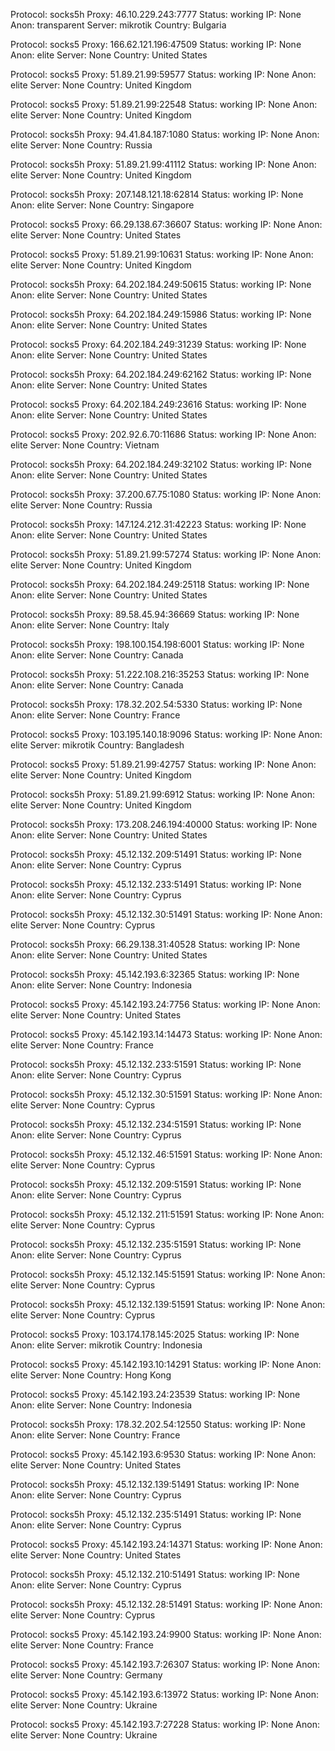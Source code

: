 Protocol: socks5h
Proxy: 46.10.229.243:7777
Status: working
IP: None
Anon: transparent
Server: mikrotik
Country: Bulgaria

Protocol: socks5
Proxy: 166.62.121.196:47509
Status: working
IP: None
Anon: elite
Server: None
Country: United States

Protocol: socks5
Proxy: 51.89.21.99:59577
Status: working
IP: None
Anon: elite
Server: None
Country: United Kingdom

Protocol: socks5
Proxy: 51.89.21.99:22548
Status: working
IP: None
Anon: elite
Server: None
Country: United Kingdom

Protocol: socks5h
Proxy: 94.41.84.187:1080
Status: working
IP: None
Anon: elite
Server: None
Country: Russia

Protocol: socks5h
Proxy: 51.89.21.99:41112
Status: working
IP: None
Anon: elite
Server: None
Country: United Kingdom

Protocol: socks5h
Proxy: 207.148.121.18:62814
Status: working
IP: None
Anon: elite
Server: None
Country: Singapore

Protocol: socks5
Proxy: 66.29.138.67:36607
Status: working
IP: None
Anon: elite
Server: None
Country: United States

Protocol: socks5
Proxy: 51.89.21.99:10631
Status: working
IP: None
Anon: elite
Server: None
Country: United Kingdom

Protocol: socks5h
Proxy: 64.202.184.249:50615
Status: working
IP: None
Anon: elite
Server: None
Country: United States

Protocol: socks5h
Proxy: 64.202.184.249:15986
Status: working
IP: None
Anon: elite
Server: None
Country: United States

Protocol: socks5
Proxy: 64.202.184.249:31239
Status: working
IP: None
Anon: elite
Server: None
Country: United States

Protocol: socks5h
Proxy: 64.202.184.249:62162
Status: working
IP: None
Anon: elite
Server: None
Country: United States

Protocol: socks5
Proxy: 64.202.184.249:23616
Status: working
IP: None
Anon: elite
Server: None
Country: United States

Protocol: socks5
Proxy: 202.92.6.70:11686
Status: working
IP: None
Anon: elite
Server: None
Country: Vietnam

Protocol: socks5h
Proxy: 64.202.184.249:32102
Status: working
IP: None
Anon: elite
Server: None
Country: United States

Protocol: socks5h
Proxy: 37.200.67.75:1080
Status: working
IP: None
Anon: elite
Server: None
Country: Russia

Protocol: socks5h
Proxy: 147.124.212.31:42223
Status: working
IP: None
Anon: elite
Server: None
Country: United States

Protocol: socks5h
Proxy: 51.89.21.99:57274
Status: working
IP: None
Anon: elite
Server: None
Country: United Kingdom

Protocol: socks5h
Proxy: 64.202.184.249:25118
Status: working
IP: None
Anon: elite
Server: None
Country: United States

Protocol: socks5h
Proxy: 89.58.45.94:36669
Status: working
IP: None
Anon: elite
Server: None
Country: Italy

Protocol: socks5h
Proxy: 198.100.154.198:6001
Status: working
IP: None
Anon: elite
Server: None
Country: Canada

Protocol: socks5h
Proxy: 51.222.108.216:35253
Status: working
IP: None
Anon: elite
Server: None
Country: Canada

Protocol: socks5h
Proxy: 178.32.202.54:5330
Status: working
IP: None
Anon: elite
Server: None
Country: France

Protocol: socks5
Proxy: 103.195.140.18:9096
Status: working
IP: None
Anon: elite
Server: mikrotik
Country: Bangladesh

Protocol: socks5
Proxy: 51.89.21.99:42757
Status: working
IP: None
Anon: elite
Server: None
Country: United Kingdom

Protocol: socks5h
Proxy: 51.89.21.99:6912
Status: working
IP: None
Anon: elite
Server: None
Country: United Kingdom

Protocol: socks5h
Proxy: 173.208.246.194:40000
Status: working
IP: None
Anon: elite
Server: None
Country: United States

Protocol: socks5h
Proxy: 45.12.132.209:51491
Status: working
IP: None
Anon: elite
Server: None
Country: Cyprus

Protocol: socks5h
Proxy: 45.12.132.233:51491
Status: working
IP: None
Anon: elite
Server: None
Country: Cyprus

Protocol: socks5h
Proxy: 45.12.132.30:51491
Status: working
IP: None
Anon: elite
Server: None
Country: Cyprus

Protocol: socks5h
Proxy: 66.29.138.31:40528
Status: working
IP: None
Anon: elite
Server: None
Country: United States

Protocol: socks5h
Proxy: 45.142.193.6:32365
Status: working
IP: None
Anon: elite
Server: None
Country: Indonesia

Protocol: socks5
Proxy: 45.142.193.24:7756
Status: working
IP: None
Anon: elite
Server: None
Country: United States

Protocol: socks5
Proxy: 45.142.193.14:14473
Status: working
IP: None
Anon: elite
Server: None
Country: France

Protocol: socks5h
Proxy: 45.12.132.233:51591
Status: working
IP: None
Anon: elite
Server: None
Country: Cyprus

Protocol: socks5h
Proxy: 45.12.132.30:51591
Status: working
IP: None
Anon: elite
Server: None
Country: Cyprus

Protocol: socks5h
Proxy: 45.12.132.234:51591
Status: working
IP: None
Anon: elite
Server: None
Country: Cyprus

Protocol: socks5h
Proxy: 45.12.132.46:51591
Status: working
IP: None
Anon: elite
Server: None
Country: Cyprus

Protocol: socks5h
Proxy: 45.12.132.209:51591
Status: working
IP: None
Anon: elite
Server: None
Country: Cyprus

Protocol: socks5h
Proxy: 45.12.132.211:51591
Status: working
IP: None
Anon: elite
Server: None
Country: Cyprus

Protocol: socks5h
Proxy: 45.12.132.235:51591
Status: working
IP: None
Anon: elite
Server: None
Country: Cyprus

Protocol: socks5h
Proxy: 45.12.132.145:51591
Status: working
IP: None
Anon: elite
Server: None
Country: Cyprus

Protocol: socks5h
Proxy: 45.12.132.139:51591
Status: working
IP: None
Anon: elite
Server: None
Country: Cyprus

Protocol: socks5
Proxy: 103.174.178.145:2025
Status: working
IP: None
Anon: elite
Server: mikrotik
Country: Indonesia

Protocol: socks5
Proxy: 45.142.193.10:14291
Status: working
IP: None
Anon: elite
Server: None
Country: Hong Kong

Protocol: socks5
Proxy: 45.142.193.24:23539
Status: working
IP: None
Anon: elite
Server: None
Country: Indonesia

Protocol: socks5h
Proxy: 178.32.202.54:12550
Status: working
IP: None
Anon: elite
Server: None
Country: France

Protocol: socks5
Proxy: 45.142.193.6:9530
Status: working
IP: None
Anon: elite
Server: None
Country: United States

Protocol: socks5h
Proxy: 45.12.132.139:51491
Status: working
IP: None
Anon: elite
Server: None
Country: Cyprus

Protocol: socks5h
Proxy: 45.12.132.235:51491
Status: working
IP: None
Anon: elite
Server: None
Country: Cyprus

Protocol: socks5
Proxy: 45.142.193.24:14371
Status: working
IP: None
Anon: elite
Server: None
Country: United States

Protocol: socks5h
Proxy: 45.12.132.210:51491
Status: working
IP: None
Anon: elite
Server: None
Country: Cyprus

Protocol: socks5h
Proxy: 45.12.132.28:51491
Status: working
IP: None
Anon: elite
Server: None
Country: Cyprus

Protocol: socks5
Proxy: 45.142.193.24:9900
Status: working
IP: None
Anon: elite
Server: None
Country: France

Protocol: socks5
Proxy: 45.142.193.7:26307
Status: working
IP: None
Anon: elite
Server: None
Country: Germany

Protocol: socks5
Proxy: 45.142.193.6:13972
Status: working
IP: None
Anon: elite
Server: None
Country: Ukraine

Protocol: socks5
Proxy: 45.142.193.7:27228
Status: working
IP: None
Anon: elite
Server: None
Country: Ukraine

